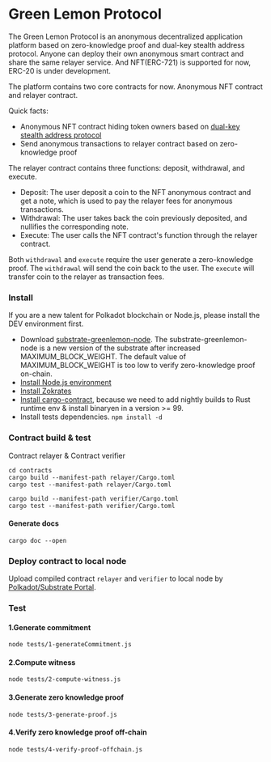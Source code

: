 # Green Lemon Protocol

The Green Lemon Protocol is an anonymous decentralized application platform based on zero-knowledge proof and dual-key stealth address protocol. Anyone can deploy their own anonymous smart contract and share the same relayer service. And NFT(ERC-721) is supported for now, ERC-20 is under development.

The platform contains two core contracts for now. Anonymous NFT contract and relayer contract.

Quick facts:
* Anonymous NFT contract hiding token owners based on [dual-key stealth address protocol](https://github.com/GreenLemonProtocol/dksap-polkadot)
* Send anonymous transactions to relayer contract based on zero-knowledge proof

The relayer contract contains three functions: deposit, withdrawal, and execute.

* Deposit: The user deposit a coin to the NFT anonymous contract and get a note, which is used to pay the relayer fees for anonymous transactions.
* Withdrawal: The user takes back the coin previously deposited, and nullifies the corresponding note. 
* Execute: The user calls the NFT contract's function through the relayer contract.

Both `withdrawal` and `execute` require the user generate a zero-knowledge proof. The `withdrawal` will send the coin back to the user. The `execute` will transfer coin to the relayer as transaction fees.

### Install
If you are a new talent for Polkadot blockchain or Node.js, please install the DEV environment first.

* Download [substrate-greenlemon-node](https://github.com/GreenLemonProtocol/substrate-contracts-node/releases). The substrate-greenlemon-node is a new version of the substrate after increased MAXIMUM_BLOCK_WEIGHT. The default value of MAXIMUM_BLOCK_WEIGHT is too low to verify zero-knowledge proof on-chain.
* [Install Node.js environment](https://nodejs.org/en/download/)
* [Install Zokrates](https://zokrates.github.io/gettingstarted.html)
* [Install cargo-contract](https://github.com/paritytech/cargo-contract), because we need to add nightly builds to Rust runtime env & install binaryen in a version >= 99.
* Install tests dependencies. `npm install -d`

### Contract build & test

Contract relayer & Contract verifier

```
cd contracts
cargo build --manifest-path relayer/Cargo.toml
cargo test --manifest-path relayer/Cargo.toml

cargo build --manifest-path verifier/Cargo.toml
cargo test --manifest-path verifier/Cargo.toml
```

#### Generate docs

```
cargo doc --open
```

### Deploy contract to local node

Upload compiled contract `relayer` and `verifier` to local node by [Polkadot/Substrate Portal](https://polkadot.js.org/apps/#/explorer).

### Test
#### 1.Generate commitment

```
node tests/1-generateCommitment.js
```

#### 2.Compute witness

```
node tests/2-compute-witness.js
```

#### 3.Generate zero knowledge proof

```
node tests/3-generate-proof.js
```

#### 4.Verify zero knowledge proof off-chain

```
node tests/4-verify-proof-offchain.js
```
